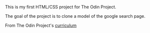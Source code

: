 This is my first HTML/CSS project for The Odin Project. 

The goal of the project is to clone a model of the google search page.

From The Odin Project's [curriculum](http://www.theodinproject.com/courses/web-development-101/lessons/html-css)
